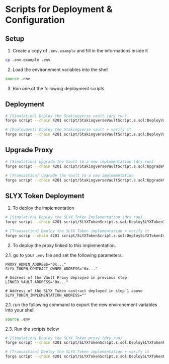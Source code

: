 # Scripts for Deployment & Configuration

## Setup

1. Create a copy of `.env.example` and fill in the informations inside it

```bash
cp .env.example .env
```

2. Load the environement variables into the shell

```bash
source .env
```

3. Run one of the following deployment scripts

## Deployment

```bash
# [Simulation] Deploy the Stakingverse vault (dry run)
forge script --chain 4201 script/StakingverseVaultScript.s.sol:DeployVaultImplementation --rpc-url $LUKSO_TESTNET_RPC_URL -vvvv

# [Deployment] Deploy the Stakingverse vault + verify it
forge script --chain 4201 script/StakingverseVaultScript.s.sol:DeployVaultImplementation --rpc-url $LUKSO_TESTNET_RPC_URL --broadcast --verify --verifier blockscout --verifier-url $BLOCKSCOUT_TESTNET_API_URL -vvvv
```

## Upgrade Proxy

```bash
# [Simulation] Upgrade the Vault to a new implementation (dry run)
forge script --chain 4201 script/StakingverseVaultScript.s.sol:UpgradeVault --rpc-url $LUKSO_TESTNET_RPC_URL -vvvv

# [Transaction] Upgrade the Vault to a new implementation
forge script --chain 4201 script/StakingverseVaultScript.s.sol:UpgradeVault --rpc-url $LUKSO_TESTNET_RPC_URL --broadcast -vvvv
```

## SLYX Token Deployment

1. To deploy the implementation

```bash
# [Simulation] Deploy the SLYX Token Implementation (dry run)
forge script --chain 4201 script/SLYXTokenScript.s.sol:DeploySLYXTokenImplementation --rpc-url $LUKSO_TESTNET_RPC_URL -vvvv

# [Transaction] Deploy the SLYX Token implementation + verify it
forge scrip --chain 4201 script/SLYXTokenScript.s.sol:DeploySLYXTokenImplementation --rpc-url $LUKSO_TESTNET_RPC_URL --broadcast --verify --verifier blockscout --verifier-url $BLOCKSCOUT_TESTNET_API_URL -vvvv
```

2. To deploy the proxy linked to this implementation.

2.1. go to your `.env` file and set the following parameters.

```shell
PROXY_ADMIN_ADDRESS="0x..."
SLYX_TOKEN_CONTRACT_OWNER_ADDRESS="0x..."

# Address of the Vault Proxy deployed in previous step
LINKED_VAULT_ADDRESS="0x..."

# Address of the SLYX Token contract deployed in step 1 above
SLYX_TOKEN_IMPLEMENTATION_ADDRESS=""
```

2.1. run the following command to export the new environement variables into your shell

```bash
source .env
```

2.3. Run the scripts below

```bash
# [Simulation] Deploy the SLYX Token proxy (dry run)
forge script --chain 4201 script/SLYXTokenScript.s.sol:DeploySLYXTokenProxy --rpc-url $LUKSO_TESTNET_RPC_URL -vvvv

# [Transaction] Deploy the SLYX Token implementation + verify it
forge script --chain 4201 script/SLYXTokenScript.s.sol:DeploySLYXTokenProxy --rpc-url $LUKSO_TESTNET_RPC_URL --broadcast --verify --verifier blockscout --verifier-url $BLOCKSCOUT_TESTNET_API_URL -vvvv
```
